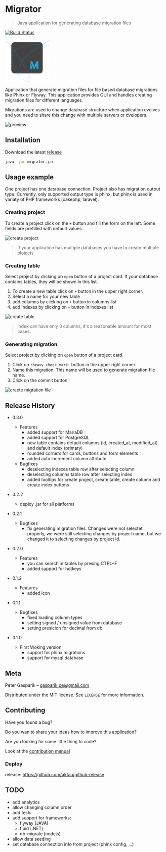 # Migrator
> Java application for generating database migration files

[![Build Status](https://travis-ci.com/pipan/migrator.svg?branch=master)](https://travis-ci.com/pipan/migrator)

![migrator icon](src/main/resources/images/splash_small.png)

Application that generate migration files for file based database migrations like Phinx or Flyway. This application provides GUI and handles creating migration files for different languages.

Migrations are used to change database structure when application evolves and you need to share this change with multiple servers or dvelopers.

![preview](https://media.giphy.com/media/cmBgK26y8jbIEM2Q6J/giphy.gif)

## Installation

Download the latest [release](https://github.com/pipan/migrator/releases/download/v0.2.2/migrator.jar)

```sh
java -jar migrator.jar
```

## Usage example

One project has one database connection. Project also has migration output type. Currently, only supported output type is phinx, but phinx is used in variaty of PHP frameworks (cakephp, laravel).

### Creating project

To create a project click on the `+` button and fill the form on the left. Some fields are prefilled with default values.

![create project](https://media.giphy.com/media/S5yhNdLDYc4QpMZsji/giphy.gif)

> If your application has multiple databases you have to create multiple plojects

### Creating table

Select project by clicking on `open` button of a project card. If your database contains tables, they will be shown in this list.

1. To create a new table click on `+` button in the upper right corner. 
2. Select a name for your new table
3. add columns by clicking on `+` button in columns list
4. add indexes by clicking on `+` button in indexes list

![create table](https://media.giphy.com/media/L0w7hjWOCrsNVeS8Pf/giphy.gif)

> index can have only 3 columns, it's a reasonable amount for most cases.

### Generating migration

Select project by clicking on `open` button of a project card.

1. Click on `:heavy_check_mark:` button in the upper right corner
2. Name this migration. This name will be used to generate migration file name.
3. Click on the commit button

![craete migration file](https://media.giphy.com/media/dY0y5gabkE5wKijvyr/giphy.gif)

## Release History

* 0.3.0
  * Features
    * added support for MariaDB
    * added support for PostgreSQL
    * new table contains default columns (id, created_at, modified_at) and default index (primary)
    * rounded corners for cards, buttons and form elements
    * added auto increment column attribute
  * Bugfixes
    * deselecting indexes table row after selecting column
    * deselecting columns table row after selecting index
    * added tooltips for create project, create table, create column and create index buttons

* 0.2.2
  * deploy .jar for all platforms

* 0.2.1
  * Bugfixes
    * fix generating migration files. Changes were not selectet properly, we were still selecting changes by project name, but we changed it to selecting changes by project id.

* 0.2.0
  * Features
    * you can search in tables by presing CTRL+F
    * added support for hotkeys

* 0.1.2
  * Features
    * added icon


* 0.1.1
    * Bugfixes
        * fixed loading column types
        * setting signed / unsigned value from database
        * setting presicion for decimal from db
* 0.1.0
    * First Woking version
        * support for phinx migrations
        * support for mysql database



## Meta

Peter Gasparik – gasparik.pe@gmail.com

Distributed under the MIT license. See ``LICENSE`` for more information.

## Contributing

Have you found a bug?

Do you wan to share your ideas how to improve this application?

Are you looking for some little thing to code?

Look at the [contribution manual](CONTRIBUTING.md)

### Deploy

release: https://github.com/aktau/github-release

## TODO

* add analytics
* allow changing column order
* add tests
* add support for frameworks:
  * flyway (JAVA)
  * fluid (.NET)
  * db-migrate (nodejs)
* allow data seeding
* set database connection info from project (phinx config, ...)
